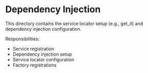 # Dependency Injection

This directory contains the service locator setup (e.g., get_it) and dependency injection configuration.
 
Responsibilities:
- Service registration
- Dependency injection setup
- Service locator configuration
- Factory registrations 